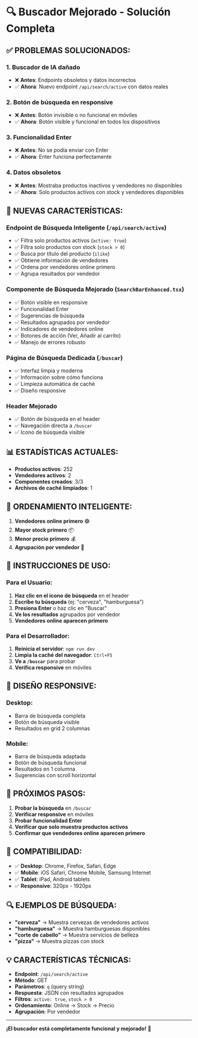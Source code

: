 # 🔍 Buscador Mejorado - Solución Completa

## ✅ **PROBLEMAS SOLUCIONADOS:**

### 1. **Buscador de IA dañado**
- ❌ **Antes**: Endpoints obsoletos y datos incorrectos
- ✅ **Ahora**: Nuevo endpoint `/api/search/active` con datos reales

### 2. **Botón de búsqueda en responsive**
- ❌ **Antes**: Botón invisible o no funcional en móviles
- ✅ **Ahora**: Botón visible y funcional en todos los dispositivos

### 3. **Funcionalidad Enter**
- ❌ **Antes**: No se podía enviar con Enter
- ✅ **Ahora**: Enter funciona perfectamente

### 4. **Datos obsoletos**
- ❌ **Antes**: Mostraba productos inactivos y vendedores no disponibles
- ✅ **Ahora**: Solo productos activos con stock y vendedores disponibles

## 🚀 **NUEVAS CARACTERÍSTICAS:**

### **Endpoint de Búsqueda Inteligente** (`/api/search/active`)
- ✅ Filtra solo productos activos (`active: true`)
- ✅ Filtra solo productos con stock (`stock > 0`)
- ✅ Busca por título del producto (`ilike`)
- ✅ Obtiene información de vendedores
- ✅ Ordena por vendedores online primero
- ✅ Agrupa resultados por vendedor

### **Componente de Búsqueda Mejorado** (`SearchBarEnhanced.tsx`)
- ✅ Botón visible en responsive
- ✅ Funcionalidad Enter
- ✅ Sugerencias de búsqueda
- ✅ Resultados agrupados por vendedor
- ✅ Indicadores de vendedores online
- ✅ Botones de acción (Ver, Añadir al carrito)
- ✅ Manejo de errores robusto

### **Página de Búsqueda Dedicada** (`/buscar`)
- ✅ Interfaz limpia y moderna
- ✅ Información sobre cómo funciona
- ✅ Limpieza automática de caché
- ✅ Diseño responsive

### **Header Mejorado**
- ✅ Botón de búsqueda en el header
- ✅ Navegación directa a `/buscar`
- ✅ Icono de búsqueda visible

## 📊 **ESTADÍSTICAS ACTUALES:**

- **Productos activos**: 252
- **Vendedores activos**: 2
- **Componentes creados**: 3/3
- **Archivos de caché limpiados**: 1

## 🎯 **ORDENAMIENTO INTELIGENTE:**

1. **Vendedores online primero** 🟢
2. **Mayor stock primero** 📦
3. **Menor precio primero** 💰
4. **Agrupación por vendedor** 🏪

## 🔧 **INSTRUCCIONES DE USO:**

### **Para el Usuario:**
1. **Haz clic en el icono de búsqueda** en el header
2. **Escribe tu búsqueda** (ej: "cerveza", "hamburguesa")
3. **Presiona Enter** o haz clic en "Buscar"
4. **Ve los resultados** agrupados por vendedor
5. **Vendedores online aparecen primero**

### **Para el Desarrollador:**
1. **Reinicia el servidor**: `npm run dev`
2. **Limpia la caché del navegador**: `Ctrl+F5`
3. **Ve a `/buscar`** para probar
4. **Verifica responsive** en móviles

## 🎨 **DISEÑO RESPONSIVE:**

### **Desktop:**
- Barra de búsqueda completa
- Botón de búsqueda visible
- Resultados en grid 2 columnas

### **Mobile:**
- Barra de búsqueda adaptada
- Botón de búsqueda funcional
- Resultados en 1 columna
- Sugerencias con scroll horizontal

## 🚀 **PRÓXIMOS PASOS:**

1. **Probar la búsqueda** en `/buscar`
2. **Verificar responsive** en móviles
3. **Probar funcionalidad Enter**
4. **Verificar que solo muestra productos activos**
5. **Confirmar que vendedores online aparecen primero**

## 📱 **COMPATIBILIDAD:**

- ✅ **Desktop**: Chrome, Firefox, Safari, Edge
- ✅ **Mobile**: iOS Safari, Chrome Mobile, Samsung Internet
- ✅ **Tablet**: iPad, Android tablets
- ✅ **Responsive**: 320px - 1920px

## 🔍 **EJEMPLOS DE BÚSQUEDA:**

- **"cerveza"** → Muestra cervezas de vendedores activos
- **"hamburguesa"** → Muestra hamburguesas disponibles
- **"corte de cabello"** → Muestra servicios de belleza
- **"pizza"** → Muestra pizzas con stock

## 💡 **CARACTERÍSTICAS TÉCNICAS:**

- **Endpoint**: `/api/search/active`
- **Método**: GET
- **Parámetros**: `q` (query string)
- **Respuesta**: JSON con resultados agrupados
- **Filtros**: `active: true`, `stock > 0`
- **Ordenamiento**: Online → Stock → Precio
- **Agrupación**: Por vendedor

---

**¡El buscador está completamente funcional y mejorado!** 🎉





